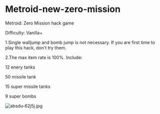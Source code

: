 # Metroid-new-zero-mission

Metroid: Zero Mission hack game

Difficulty: Vanilla+

1.Single walljump and bomb jump is not necessary. If you are first time to play this hack, don't try them.

2.The max item rate is 100%. Include: 

12 enery tanks

50 missile tank

15 super missile tanks

9 super bombs

![absdu-62j5j.jpg](https://s2.loli.net/2022/01/03/QRvWejhEc4TNszw.jpg)
